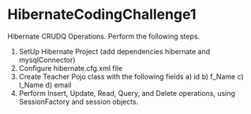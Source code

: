 # HibernateCodingChallenge1

Hibernate CRUDQ Operations.
Perform the following steps.
1) SetUp Hibernate Project (add dependencies hibernate and mysqlConnector)
2) Configure hibernate.cfg.xml file
3) Create Teacher Pojo class with the following fields
    a) id 
    b) f_Name
    c) l_Name
    d) email
4) Perform Insert, Update, Read, Query, and Delete operations, using SessionFactory and session objects.
